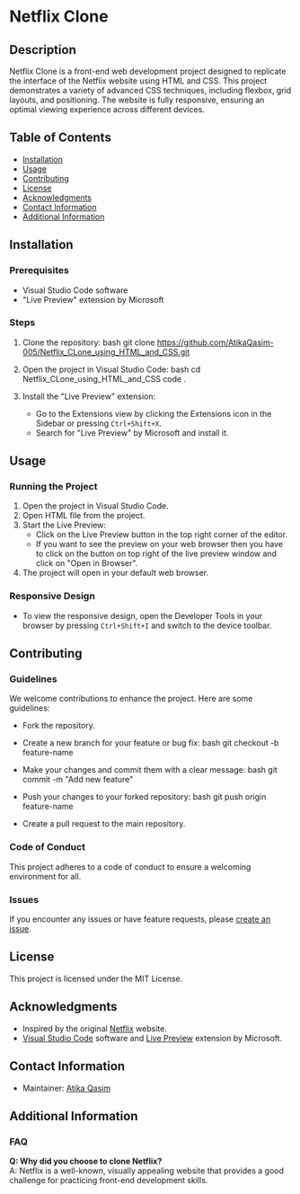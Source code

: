 # Netflix Clone

## Description
Netflix Clone is a front-end web development project designed to replicate the interface of the Netflix website using HTML and CSS. This project demonstrates a variety of advanced CSS techniques, including flexbox, grid layouts, and positioning. The website is fully responsive, ensuring an optimal viewing experience across different devices. 
## Table of Contents
- [Installation](#installation)
- [Usage](#usage)
- [Contributing](#contributing)
- [License](#license)
- [Acknowledgments](#acknowledgments)
- [Contact Information](#contact-information)
- [Additional Information](#additional-information)

## Installation
### Prerequisites
- Visual Studio Code software
- "Live Preview" extension by Microsoft

### Steps
1. Clone the repository:
   bash git clone https://github.com/AtikaQasim-005/Netflix_CLone_using_HTML_and_CSS.git
   
2. Open the project in Visual Studio Code:
   bash
   cd Netflix_CLone_using_HTML_and_CSS
   code .
   
3. Install the "Live Preview" extension:
   - Go to the Extensions view by clicking the Extensions icon in the Sidebar or pressing `Ctrl+Shift+X`.
   - Search for "Live Preview" by Microsoft and install it.

## Usage
### Running the Project
1. Open the project in Visual Studio Code.
2. Open HTML file from the project.
2. Start the Live Preview:
   - Click on the Live Preview button in the top right corner of the editor.
   - If you want to see the preview on your web browser then you have to click on the button on top right of the live preview window and click on "Open in Browser".
3. The project will open in your default web browser.

### Responsive Design
- To view the responsive design, open the Developer Tools in your browser by pressing `Ctrl+Shift+I` and switch to the device toolbar.

## Contributing
### Guidelines
We welcome contributions to enhance the project. Here are some guidelines:
- Fork the repository.
- Create a new branch for your feature or bug fix:
  bash
  git checkout -b feature-name
  
- Make your changes and commit them with a clear message:
  bash
  git commit -m "Add new feature"
  
- Push your changes to your forked repository:
  bash
  git push origin feature-name
  
- Create a pull request to the main repository.

### Code of Conduct
This project adheres to a code of conduct to ensure a welcoming environment for all. 

### Issues
If you encounter any issues or have feature requests, please [create an issue](https://github.com/AtikaQasim-005/Netflix_CLone_using_HTML_and_CSS/issues).

## License
This project is licensed under the MIT License. 

## Acknowledgments
- Inspired by the original [Netflix](https://www.netflix.com) website.
- [Visual Studio Code](https://code.visualstudio.com) software and [Live Preview](https://marketplace.visualstudio.com/items?itemName=ms-vscode.live-server) extension by Microsoft.

## Contact Information
- Maintainer: [Atika Qasim](mailto:atikaqasim005@gmail.com)

## Additional Information
### FAQ
**Q: Why did you choose to clone Netflix?**  
A: Netflix is a well-known, visually appealing website that provides a good challenge for practicing front-end development skills.
